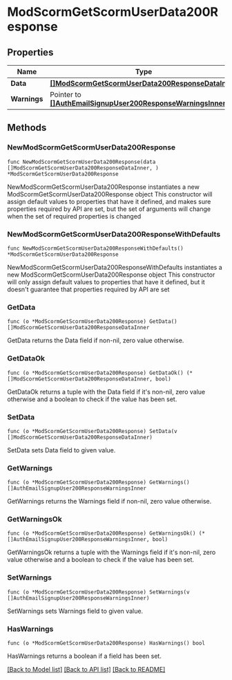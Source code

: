 # ModScormGetScormUserData200Response

## Properties

Name | Type | Description | Notes
------------ | ------------- | ------------- | -------------
**Data** | [**[]ModScormGetScormUserData200ResponseDataInner**](ModScormGetScormUserData200ResponseDataInner.md) |  | 
**Warnings** | Pointer to [**[]AuthEmailSignupUser200ResponseWarningsInner**](AuthEmailSignupUser200ResponseWarningsInner.md) |  | [optional] 

## Methods

### NewModScormGetScormUserData200Response

`func NewModScormGetScormUserData200Response(data []ModScormGetScormUserData200ResponseDataInner, ) *ModScormGetScormUserData200Response`

NewModScormGetScormUserData200Response instantiates a new ModScormGetScormUserData200Response object
This constructor will assign default values to properties that have it defined,
and makes sure properties required by API are set, but the set of arguments
will change when the set of required properties is changed

### NewModScormGetScormUserData200ResponseWithDefaults

`func NewModScormGetScormUserData200ResponseWithDefaults() *ModScormGetScormUserData200Response`

NewModScormGetScormUserData200ResponseWithDefaults instantiates a new ModScormGetScormUserData200Response object
This constructor will only assign default values to properties that have it defined,
but it doesn't guarantee that properties required by API are set

### GetData

`func (o *ModScormGetScormUserData200Response) GetData() []ModScormGetScormUserData200ResponseDataInner`

GetData returns the Data field if non-nil, zero value otherwise.

### GetDataOk

`func (o *ModScormGetScormUserData200Response) GetDataOk() (*[]ModScormGetScormUserData200ResponseDataInner, bool)`

GetDataOk returns a tuple with the Data field if it's non-nil, zero value otherwise
and a boolean to check if the value has been set.

### SetData

`func (o *ModScormGetScormUserData200Response) SetData(v []ModScormGetScormUserData200ResponseDataInner)`

SetData sets Data field to given value.


### GetWarnings

`func (o *ModScormGetScormUserData200Response) GetWarnings() []AuthEmailSignupUser200ResponseWarningsInner`

GetWarnings returns the Warnings field if non-nil, zero value otherwise.

### GetWarningsOk

`func (o *ModScormGetScormUserData200Response) GetWarningsOk() (*[]AuthEmailSignupUser200ResponseWarningsInner, bool)`

GetWarningsOk returns a tuple with the Warnings field if it's non-nil, zero value otherwise
and a boolean to check if the value has been set.

### SetWarnings

`func (o *ModScormGetScormUserData200Response) SetWarnings(v []AuthEmailSignupUser200ResponseWarningsInner)`

SetWarnings sets Warnings field to given value.

### HasWarnings

`func (o *ModScormGetScormUserData200Response) HasWarnings() bool`

HasWarnings returns a boolean if a field has been set.


[[Back to Model list]](../README.md#documentation-for-models) [[Back to API list]](../README.md#documentation-for-api-endpoints) [[Back to README]](../README.md)


